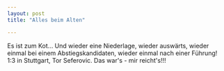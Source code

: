 ```yaml
---
layout: post
title: "Alles beim Alten"

---
```


Es ist zum Kot... Und wieder eine Niederlage, wieder auswärts, wieder einmal bei einem Abstiegskandidaten, wieder einmal nach einer Führung! 1:3 in Stuttgart, Tor Seferovic. Das war's - mir reicht's!!!



